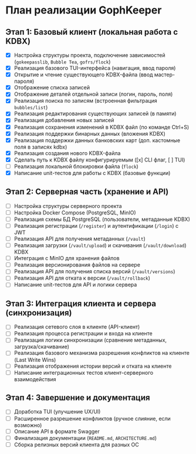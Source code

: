 # План реализации GophKeeper

## Этап 1: Базовый клиент (локальная работа с KDBX)

- [x] Настройка структуры проекта, подключение зависимостей (`gokeepasslib`, `Bubble Tea`, `gofrs/flock`)
- [x] Реализация базового TUI-интерфейса (навигация, ввод пароля)
- [x] Открытие и чтение существующего KDBX-файла (ввод мастер-пароля)
- [x] Отображение списка записей
- [x] Отображение деталей отдельной записи (логин, пароль, поля)
- [x] Реализация поиска по записям (встроенная фильтрация `bubbles/list`)
- [x] Реализация редактирования существующих записей (в памяти)
- [x] Реализация добавления новых записей
- [x] Реализация сохранения изменений в KDBX файл (по команде Ctrl+S)
- [x] Реализация поддержки бинарных данных (вложения KDBX)
- [x] Реализация поддержки данных банковских карт (доп. кастомные поля в записях kdbx)  
- [x] Реализация создания нового KDBX-файла
- [x] Сделать путь к KDBX файлу конфигурируемым ([x] CLI флаг, [ ] TUI)
- [ ] Реализация локальной блокировки файла (`flock`)
- [x] Написание unit-тестов для работы с KDBX (базовые функции)

## Этап 2: Серверная часть (хранение и API)

- [ ] Настройка структуры серверного проекта
- [ ] Настройка Docker Compose (PostgreSQL, MinIO)
- [ ] Реализация схемы БД PostgreSQL (пользователи, метаданные KDBX)
- [ ] Реализация регистрации (`/register`) и аутентификации (`/login`) с JWT
- [ ] Реализация API для получения метаданных (`/vault`)
- [ ] Реализация загрузки (`/vault/upload`) и скачивания (`/vault/download`) KDBX
- [ ] Интеграция с MinIO для хранения файлов
- [ ] Реализация версионирования файлов на сервере
- [ ] Реализация API для получения списка версий (`/vault/versions`)
- [ ] Реализация API для отката к версии (`/vault/rollback`)
- [ ] Написание unit-тестов для API и логики сервера

## Этап 3: Интеграция клиента и сервера (синхронизация)

- [ ] Реализация сетевого слоя в клиенте (API-клиент)
- [ ] Реализация процесса регистрации и входа на клиенте
- [ ] Реализация логики синхронизации (сравнение метаданных, загрузка/скачивание)
- [ ] Реализация базового механизма разрешения конфликтов на клиенте (Last Write Wins)
- [ ] Реализация отображения истории версий и отката на клиенте
- [ ] Написание интеграционных тестов клиент-серверного взаимодействия

## Этап 4: Завершение и документация

- [ ] Доработка TUI (улучшение UX/UI)
- [ ] Расширенное разрешение конфликтов (ручное слияние, если возможно)
- [ ] Описание API в формате Swagger
- [ ] Финализация документации (`README.md`, `ARCHITECTURE.md`)
- [ ] Сборка релизных версий клиента для разных ОС
